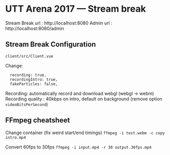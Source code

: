 # UTT Arena 2017 — Stream break

Stream Break url : http://localhost:8080
Admin url : http://localhost:8080/admin

## Stream Break Configuration

`client/src/Client.vue`

Change:

```
  recording: true,
  recordingIntro: true,
  fakeParticles: false,
```

Recording: automatically record and download webgl (webgl -> webm)
Recording quality : 40kbps on intro, default on background (remove option `videoBitsPerSecond`)

## FFmpeg cheatsheet

Change container (fix weird start/end timings)
`ffmpeg -i test.webm -c copy intro.mp4`

Convert 60fps to 30fps
`ffmpeg -i input.mp4 -r 30 output.30fps.mp4`
